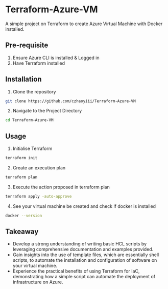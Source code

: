 # Terraform-Azure-VM

A simple project on Terraform to create Azure Virtual Machine with Docker installed.

## Pre-requisite

1. Ensure Azure CLI is installed & Logged in
2. Have Terraform installed

## Installation

1. Clone the repository
``` bash
git clone https://github.com/czhaoyiii/Terraform-Azure-VM
```

2. Navigate to the Project Directory
``` bash
cd Terraform-Azure-VM
```

## Usage

1. Initialise Terraform
``` bash
terraform init
```

2. Create an execution plan
``` bash
terraform plan
```

3. Execute the action proposed in terraform plan
``` bash
terraform apply -auto-approve
```

4. See your virtual machine be created and check if docker is installed
``` bash
docker --version
```

## Takeaway
- Develop a strong understanding of writing basic HCL scripts by leveraging comprehensive documentation and examples provided.
- Gain insights into the use of template files, which are essentially shell scripts, to automate the installation and configuration of software on your virtual machine.
- Experience the practical benefits of using Terraform for IaC, demonstrating how a simple script can automate the deployment of infrastructure on Azure.
